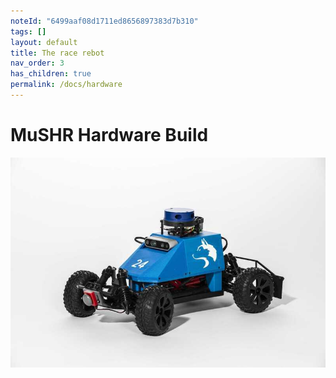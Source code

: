 ```yaml
---
noteId: "6499aaf08d1711ed8656897383d7b310"
tags: []
layout: default
title: The race rebot
nav_order: 3
has_children: true
permalink: /docs/hardware
---
```


# [](#header-1)MuSHR Hardware Build
![](../../assets/images/14_06_car_complete.jpg)
